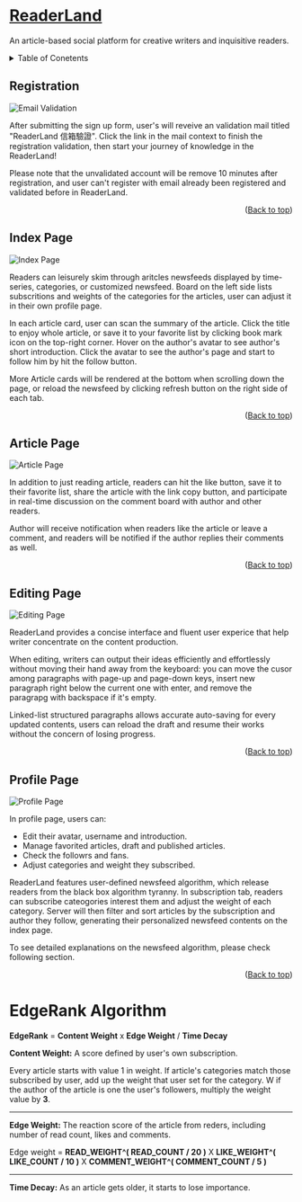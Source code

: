 # [ReaderLand](https://headache.services/)

An article-based social platform for creative writers and inquisitive readers.

<details id="table-of-content">
  <summary>Table of Conetents</summary>
  
  ### ReaderLand Tutorial
    
  * [Registration](#registration)
  * [Index Page](#index-page)
  * [Article Page](#article-page)
  * [Editing Page](#editing-page)
  * [Profile Page](#profile-page)
  
  ### Website Structure
  
</details>

## Registration

![Email Validation](https://reader-land.s3.ap-northeast-1.amazonaws.com/README/Email_Validation.jpg)

After submitting the sign up form, user's will reveive an validation mail titled "ReaderLand 信箱驗證".
Click the link in the mail context to finish the registration validation, then start your journey of knowledge in the ReaderLand!

Please note that the unvalidated account will be remove 10 minutes after registration, and user can't register with email already been registered and validated before in ReaderLand.

<p align="right">
(<a href="#table-of-content">Back to top</a>)
</p>

## Index Page

![Index Page](https://reader-land.s3.ap-northeast-1.amazonaws.com/README/index_page.jpg)

Readers can leisurely skim through aritcles newsfeeds displayed by time-series, categories, or customized newsfeed.
Board on the left side lists subscritions and weights of the categories for the articles, user can adjust it in their own profile page.

In each article card, user can scan the summary of the article. Click the title to enjoy whole article, or save it to your favorite list by clicking book mark icon on the top-right corner.
Hover on the author's avatar to see author's short introduction. Click the avatar to see the author's page and start to follow him by hit the follow button.

More Article cards will be rendered at the bottom when scrolling down the page, or reload the newsfeed by clicking refresh button on the right side of each tab.

<p align="right">
(<a href="#table-of-content">Back to top</a>)
</p>
  
## Article Page

![Article Page](https://reader-land.s3.ap-northeast-1.amazonaws.com/README/article_page.jpg)

In addition to just reading article, readers can hit the like button, save it to their favorite list, share the article with the link copy button, and participate in real-time discussion on the comment board with author and other readers.

Author will receive notification when readers like the article or leave a comment, and readers will be notified if the author replies their comments as well.

<p align="right">
(<a href="#table-of-content">Back to top</a>)
</p>

## Editing Page

![Editing Page](https://reader-land.s3.ap-northeast-1.amazonaws.com/README/editing_page.jpg)

ReaderLand provides a concise interface and fluent user experice that help writer concentrate on the content production.

When editing, writers can output their ideas efficiently and effortlessly without moving their hand away from the keyboard: you can move the cusor among paragraphs with page-up and page-down keys, insert new paragraph right below the current one with enter, and remove the paragrapg with backspace if it's empty.

Linked-list structured paragraphs allows accurate auto-saving for every updated contents, users can reload the draft and resume their works without the concern of losing progress.

<p align="right">
(<a href="#table-of-content">Back to top</a>)
</p>

## Profile Page

![Profile Page](https://reader-land.s3.ap-northeast-1.amazonaws.com/README/profile_page.jpg)

In profile page, users can: 
  * Edit their avatar, username and introduction.
  * Manage favorited articles, draft and published articles.
  * Check the followrs and fans.
  * Adjust categories and weight they subscribed.

ReaderLand features user-defined newsfeed algorithm, which release readers from the black box algorithm tyranny.
In subscription tab, readers can subscribe cateogories interest them and adjust the weight of each category. Server will then filter and sort articles by the subscription and author they follow, generating their personalized newsfeed contents on the index page.

To see detailed explanations on the newsfeed algorithm, please check following section.

<p align="right">
(<a href="#table-of-content">Back to top</a>)
</p>

# EdgeRank Algorithm

**EdgeRank** = **Content Weight** x **Edge Weight** / **Time Decay**

**Content Weight:**
A score defined by user's own subscription.

Every article starts with value 1 in weight. If article's categories match those subscribed by user, add up the weight that user set for the category.
W
if the author of the article is one the user's followers, multiply the weight value by **3**.

---

**Edge Weight:**
The reaction score of the article from reders, including number of read count, likes and comments.

Edge weight = **READ_WEIGHT^( READ_COUNT / 20 )** X **LIKE_WEIGHT^( LIKE_COUNT / 10 )** X **COMMENT_WEIGHT^( COMMENT_COUNT / 5 )**

---

**Time Decay:**
As an article gets older, it starts to lose importance.
